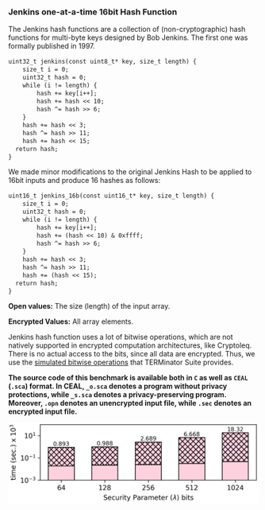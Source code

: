 ### Jenkins one-at-a-time 16bit Hash Function
The Jenkins hash functions are a collection of (non-cryptographic) hash functions for multi-byte keys designed by Bob Jenkins. The first one was formally published in 1997.

```
uint32_t jenkins(const uint8_t* key, size_t length) {
    size_t i = 0;
    uint32_t hash = 0;
    while (i != length) {
        hash += key[i++];
        hash += hash << 10;
        hash ^= hash >> 6;
    }
    hash += hash << 3;
    hash ^= hash >> 11;
    hash += hash << 15;
  return hash;
}
```

We made minor modifications to the original Jenkins Hash to be applied to 16bit inputs and produce 16 hashes as follows:
```
uint16_t jenkins_16b(const uint16_t* key, size_t length) {
    size_t i = 0;
    uint32_t hash = 0;
    while (i != length) {
        hash += key[i++];
        hash += (hash << 10) & 0xffff;
        hash ^= hash >> 6;
    }
    hash += hash << 3;
    hash ^= hash >> 11;
    hash += (hash << 15);
  return hash;
}
```

**Open values:** The size (length) of the input array. 

**Encrypted Values:** All array elements.

Jenkins hash function uses a lot of bitwise operations, which are not natively supported in encrypted computation architectures, like Cryptoleq. There is no actual access to the bits, since all data are encrypted. Thus, we use the [simulated bitwise operations](https://github.com/momalab/privacy_benchmarks/tree/master/EncoderBenchmarks/bitwiseOperators) that TERMinator Suite provides.

**The source code of this benchmark is available both in `C` as well as `CEAL` (`.sca`) format. In CEAL, `_o.sca` denotes a program without privacy protections, while `_s.sca` denotes a privacy-preserving program. Moreover, `.opn` denotes an unencrypted input file, while `.sec` denotes an encrypted input file.**

![alt text](../../graphs/jenkins.png)

